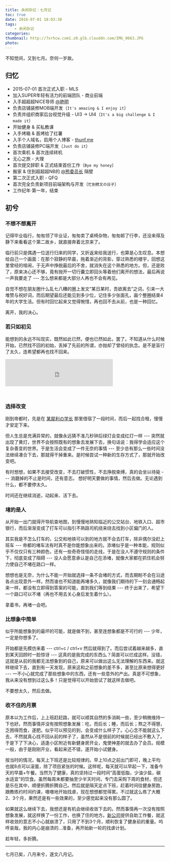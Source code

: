 ```yaml
---
title: 余闲杂记：七月记
toc: true
date: 2016-07-01 18:03:38
tags:
	- 余闲杂记
categories:
thumbnail: http://7xrhcw.com1.z0.glb.clouddn.com/IMG_0663.JPG
photo:
---
```


不知觉间，又到七月。奈何一岁故。

<!-- more -->

## 归忆

- 2015-07-01 首次正式入职 - MLS
- 加入SUPER年轻有活力的前端团队 - 商业前端
- 入手超超超NICE导师 [@艳明]()
- 负责店铺装修MOB端开发（`It's amazing & I enjoy it`）
- 负责并组织商家后台视觉升级 - UI3 -> UI4（`It's a big challenge & I made it`）
- 开始健身 & 买私教课
- 入手烤箱 & 首烤给了红薯
- 入手个人域名，启用个人博客 - [thunf.me](http://thunf.me)
- 负责店铺装修PC端开发（`Just do it`）
- 首次乘机 & 首次连续转机
- 无心之旅 - 大理
- 首次提交辞职 & 正式结束首份工作（`Bye my honey`）
- 搬家 & 住到超超超NB的 [@熊委员长]() 隔壁
- 第二次正式入职 - QFQ
- 首次完全负责新项目前端架构与开发（`忙到劈叉の日子`）
- 工作纪年·第一年，结束


## 初兮

### 不想不想离开

记得毕业临行，匆匆领了毕业证，匆匆卖了桌椅杂物，匆匆邮了行李，还没来得及静下来看看这个第二故乡，就直接奔着北京来了。

临行前只是偶遇一位送行归来的同学，又折返来给我送行，也算是心生叹息。本想给自己一个画面：在那个寂静的早晨，拖着渐近的背影，穿过熟悉的楼宇，回想这里曾经的喧闹，于无声中挣脱最后的不舍，就消失在这个熟悉的地方。但，还是败了，原来决心还不够，竟有抛开一切行囊立即回头等着他们离开的想法，最后再说一声我要走了 --- 怎么想来都是大部分人再也不会有再见。

自觉不想在朋友圈什么乱七八糟的圈上发文“某日某时，吾欲离去”之词，引来一大堆赞与祝好词，而后期望最后还能见到多少位，记住多少张面孔，画个整圈结束4年的大学生活。但有时回忆起来又觉得惋惜，再也回不去从前，也是一种回忆。

离开，我的决心。


### 若只如初见

能想到的永远不叫现实，既然如此已然，便也已然如此，罢了。不知道从什么时候开始，已然找不回的初始，丢掉了先前的所谓，亦抛却了曾经的执念。是不是盲行了太久，连希望都再也找不回来。

<style>.hiden+.hide{line-height:0;opacity:0;overflow:hidden;-webkit-transition:all 0.6s linear;transition:all 0.6s linear;-webkit-transform:translate3D(0,0,0);transform:translate3D(0,0,0);}.hiden:hover+.hide{line-height:1.5;opacity:1;}</style>

<iframe class="hiden" frameborder="no" border="0" marginwidth="0" marginheight="0" width=340 height=86 src="http://music.163.com/outchain/player?type=2&id=65126&auto=0&height=66"></iframe>

<div class="hide">
然而，又会有人能用最坚定的语气妄语，还会有更好的。
信了，而后任时间默默磨平一切；
信了，而后任风尘悄悄掩埋过往；
信了，而后在沉默中慢慢消亡。
蓦地，不能任由的沉默，
不愿沉沦，
不戚苟且，
不降此生。

任，我意由我；念，本守我心。
</div>


### 选择改变

刚到帝都时，先是在 [某犀利の学长](http://xiaoxili.com) 那里借宿了一段时间，而后一起找合租，慢慢才安定下来。

但人生总是充满异常的，就像永远猜不准几秒钟后绿灯会变成红灯一样 --- 突然就出现了黄灯，世界不会按照既有的想象去发展下去，换句话说：我得学会适应这个复杂善变的世界。于是生活会变成了一件无奈的事情 --- 至少总有那么一些时间没法继续凑合下去，那就得干掉重来。是时候尝试一种新的生存方式了，那就开始改变吧。

有时想想，如果不去接受改变，不去打破惯性，不去挣脱束缚，真的会坐以待毙 --- 消磨掉的不止是时间，还有意志。
想好明天要做的事情，然后去做。无论遇到什么，都不要停太久。

时间还在继续消逝，动起来、活下去。


### 堵的是人

从开始一出门就得开导航查地图，到慢慢地熟知临近的公交站台、地铁入口、超市银行，而后渐渐变成了打车可以指引不熟路司机绕来绕去找到小区偏门的人。

其实我是不怎么打车的，公交和地铁可以到的地方就不会去打车，除非偶尔没赶上班车 --- 帝都的堵车法有时真不是你能想象出来的。添堵似乎是一种本能，规则似乎不仅仅只有三种颜色，还有一些奇奇怪怪的走线，于是在没人不遵守规则的条件下，彻底变成了阻碍 --- 没人会愿意承认是自己在添堵，就像大家都在抓住机会努力使自己不堵在路口一样。

想想也是无奈，为什么不能一开始就选择一条不会堵的方式，而去期盼不会在沿途各点出现意外一样。然而谁也不知道能再堵多久，就像我们期待的下一刻会通畅起来一样，都没有立即得到答案的可能，直到我们等到结果 --- 终于出来了，希望下一个路口可以不堵（再也不用去关心身后发生着什么）。

拿着书，再堵一会吧。


### 比想象中简单

似乎所能想象到的最坏的可能，就是做不到，甚至连想象都是不可行的 --- 少年，一定是你想多了。

开始都是先模仿来着 --- ctrl+c / ctrl+v 然后就得到了。而后尝试着越来越多，直到某天回顾时一脸惊讶 --- 这真的是我完成的东西么？简直可以烂成这样。没错，这就是从前的我都无法想象到的自己，原来可以做出这么无法理解的东西来。就这样继续下去，直到有一天发现，原来这和之前想象的差不多，甚至比原来想得更好 --- 一不小心就完成了那些想象中的东西，还有一些意外的产出。真是不可想象，我从来没有想到过这么多！只是觉得可以开始尝试了就这样去做吧。

不要想太久，然后去做。


### 收不住的月票

原本以为工作后，上上班赶赶路，就可以顺其自然的多消耗一些，至少稍微维持一下也好。然而事情并没有按照想象发展：吃，而后长；睡，而后长；熬之不得憩，乏困得而食，遂肥。似乎可以预见的到，会变成什么样子了。心心念不能就这么下去，不然就真心找不回从前的样子了，虽然从不是很前的时候就已经出不敷入了。于是下了下决心，适逢小区附近有新健身房开业，鬼使神差的就去办了会员。规模一般，由于是刚刚开业，看起来还不错，遂开始小试健身。

按当时的情况，每天上下班还是比较规律的。早上10点之前出门即可，晚上平均也就8点可以滚蛋，除了项目紧张的时候。这样呢，每天就可以早起一下，准备今天的早晨+午餐。当然为了健康，真的坚持过一段时间“高蛋低脂，少油少盐，碳水适宜”的饮食。虽然每周末都要抽至少半天时间，专门去采购下周的食材，但还是乐在其中，顺便折腾折腾自己。然后就是隔天定点下班，赶着时间往健身房跑，跟教练约时间约课，嗷嗷地开始找虐，现在想想都觉得累。不过就这么练了大概2、3个月，果然还是有一些效果的，至少感觉起来没有那么圆了。

如果就这么继续下去，我想还是有机会继续收敛下去的。然而事情再一次没有按照想象发展，就这样换了一份工作，也换了住的地方。[新公司](https://qd.qufenqi.com)提供自助工作餐，就这样收敛的意志不小心就崩溃了，只用了不到3个月，顺利恢复了健身前的重量。呜呼哀哉，我的内心是崩溃的...准备，再开始新一轮的找虐计划。

趁年轻，多折腾。


-----


七月已矣，八月来兮，遂文八月记。





